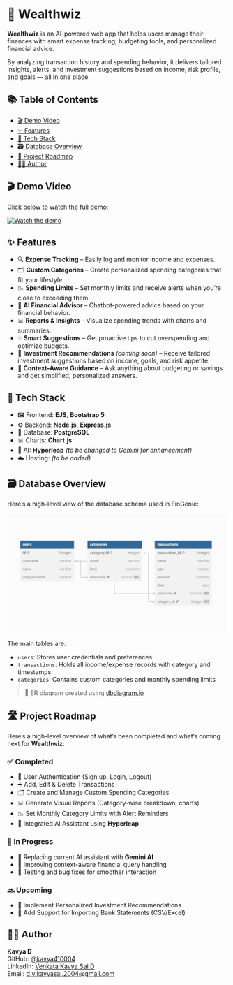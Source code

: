 # 💸 Wealthwiz

**Wealthwiz** is an AI-powered web app that helps users manage their finances with smart expense tracking, budgeting tools, and personalized financial advice.

By analyzing transaction history and spending behavior, it delivers tailored insights, alerts, and investment suggestions based on income, risk profile, and goals — all in one place.


## 📚 Table of Contents

- [🎬 Demo Video](#-demo-video)
- [✨ Features](#-features)
- [🧰 Tech Stack](#-tech-stack)
- [🗃️ Database Overview](#-database-overview)
- [🚧 Project Roadmap](#-project-roadmap)
- [🙋‍♀️ Author](#-author)



## 🎬 Demo Video

Click below to watch the full demo:  

[![Watch the demo](https://img.youtube.com/vi/VStU1GGdqZg/hqdefault.jpg)](https://youtu.be/VStU1GGdqZg)

## ✨ Features

- 🔍 **Expense Tracking** – Easily log and monitor income and expenses.
- 🗂️ **Custom Categories** – Create personalized spending categories that fit your lifestyle.
- 📉 **Spending Limits** – Set monthly limits and receive alerts when you’re close to exceeding them.
- 🤖 **AI Financial Advisor** – Chatbot-powered advice based on your financial behavior.
- 📊 **Reports & Insights** – Visualize spending trends with charts and summaries.
- 💡 **Smart Suggestions** – Get proactive tips to cut overspending and optimize budgets.
- 🎯 **Investment Recommendations** *(coming soon)* – Receive tailored investment suggestions based on income, goals, and risk appetite.
- 🧠 **Context-Aware Guidance** – Ask anything about budgeting or savings and get simplified, personalized answers.


## 🧰 Tech Stack

- 🖼 Frontend: **EJS**, **Bootstrap 5**
- ⚙️ Backend: **Node.js**, **Express.js**
- 💾 Database: **PostgreSQL**
- 📊 Charts: **Chart.js**
- 🤖 AI: **Hyperleap** *(to be changed to Gemini for enhancement)*
- ☁️ Hosting: *(to be added)*


## 🗃️ Database Overview

Here’s a high-level view of the database schema used in FinGenie:

![Database Schema](./assets/db-diagram.png)

The main tables are:

- `users`: Stores user credentials and preferences
- `transactions`: Holds all income/expense records with category and timestamps
- `categories`: Contains custom categories and monthly spending limits

> 📌 ER diagram created using [dbdiagram.io](https://dbdiagram.io) 
<!-- 
Table users {
  id integer [primary key]
  username varchar
  name varchar
  userpassword varchar
}

Table categories {
  category_id integer [primary key]
  name varchar
  limit numeric
  username varchar [not null] // FK to users.username
}

Table transactions {
  transaction_id integer [primary key]
  name varchar
  type varchar
  amount numeric
  date date
  username varchar [not null] // FK to users.username
  category_id integer [not null] // FK to categories.category_id
}

Ref: categories.username > users.username
Ref: transactions.username > users.username
Ref: transactions.category_id > categories.category_id -->


## 🛣️ Project Roadmap

Here’s a high-level overview of what’s been completed and what’s coming next for **Wealthwiz**:

### ✅ Completed
- 🔐 User Authentication (Sign up, Login, Logout)
- ➕ Add, Edit & Delete Transactions
- 🗂️ Create and Manage Custom Spending Categories
- 📊 Generate Visual Reports (Category-wise breakdown, charts)
- 📉 Set Monthly Category Limits with Alert Reminders
- 💬 Integrated AI Assistant using **Hyperleap**

### 🚧 In Progress
- 🔄 Replacing current AI assistant with **Gemini AI**
- 🧠 Improving context-aware financial query handling
- 🧪 Testing and bug fixes for smoother interaction

### 🔜 Upcoming
- 🎯 Implement Personalized Investment Recommendations
- 🏦 Add Support for Importing Bank Statements (CSV/Excel)



## 🙋‍♀️ Author

**Kavya D**  
GitHub: [@kavya410004](https://github.com/kavya410004)  
LinkedIn: [Venkata Kavya Sai D](https://www.linkedin.com/in/venkata-kavya-sai-d-bb7717250/)  
Email: d.v.kavyasai.2004@gmail.com  
